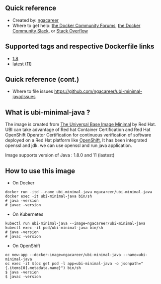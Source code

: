 ## Quick reference
- Created by: <a href="https://github.com/ngacareer">ngacareer</a>
- Where to get help: <a href="https://forums.docker.com/">the Docker Community Forums</a>, <a href="https://dockr.ly/slack">the Docker Community Slack</a>, or <a href="https://stackoverflow.com/search?tab=newest&amp;q=docker">Stack Overflow</a>

## Supported tags and respective Dockerfile links
- <a href="https://github.com/ngacareer/ubi-minimal-java/blob/1.8/Dockerfile">1.8</a>
- <a href="https://github.com/ngacareer/ubi-minimal-java/blob/blob/main/Dockerfile">latest (11)</a>

## Quick reference (cont.)
- Where to file issues <a href="https://github.com/ngacareer/ubi-minimal-java/issues">https://github.com/ngacareer/ubi-minimal-java/issues</a>

## What is ubi-minimal-java ? 

The image is created from <a href="https://catalog.redhat.com/software/containers/ubi8/ubi-minimal/5c359a62bed8bd75a2c3fba8?container-tabs=overview&gti-tabs=red-hat-login">The Universal Base Image Minimal</a> by Red Hat. UBI can take advantage of Red hat Container Certification and Red Hat OpenShift Operator Certification for continuous verification of software deployed on a Red Hat platform like <a href="https://www.openshift.com/">OpenShift</a>, It has been integrated openssl and jdk. we can use openssl and run java application.

Image supports version of Java : 1.8.0 and 11 (lastest)

## How to use this image
- On Docker 
```
docker run -itd --name ubi-minimal-java ngacareer/ubi-minimal-java
docker exec -it ubi-minimal-java bin/sh
# java -version
# javac -version
 ```
- On Kubernetes
 ```
kubectl run ubi-minimal-java --image=ngacareer/ubi-minimal-java
kubectl exec -it pod/ubi-minimal-java bin/sh
# java -version
# javac -version
 ```
- On OpenShift
 ```
oc new-app --docker-image=ngacareer/ubi-minimal-java --name=ubi-minimal-java
oc exec -it $(oc get pod -l app=ubi-minimal-java -o jsonpath="{.items[0].metadata.name}") bin/sh
$ java -version
$ javac -version
 ```
